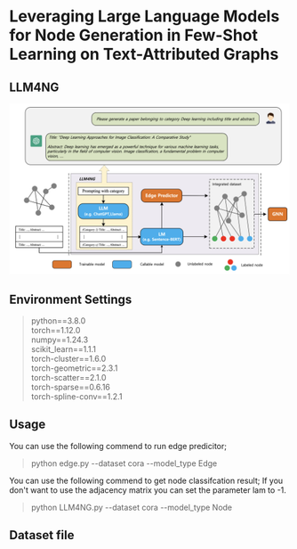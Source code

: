 # Leveraging Large Language Models for Node Generation in Few-Shot Learning on Text-Attributed Graphs

## LLM4NG

![The proposed framework](./LLM4NG.png)

## Environment Settings
> python==3.8.0 \
> torch==1.12.0 \
> numpy==1.24.3 \
> scikit_learn==1.1.1 \
> torch-cluster==1.6.0 \
> torch-geometric==2.3.1 \
> torch-scatter==2.1.0 \
> torch-sparse==0.6.16 \
> torch-spline-conv==1.2.1 


## Usage

You can use the following commend to run edge predicitor;  

> python edge.py --dataset cora --model_type Edge

You can use the following commend to get node classifcation result;
If you don't want to use the adjacency matrix you can set the parameter lam to -1.

> python LLM4NG.py --dataset cora --model_type Node

## Dataset file
